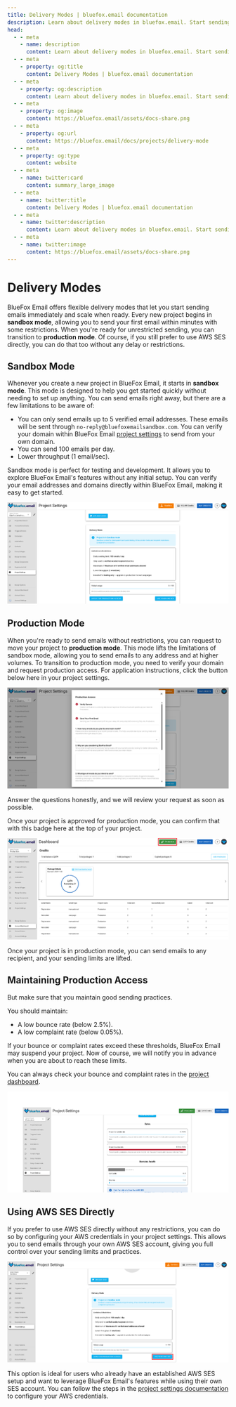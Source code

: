 ```yaml
---
title: Delivery Modes | bluefox.email documentation
description: Learn about delivery modes in bluefox.email. Start sending emails instantly in sandbox mode without AWS setup, verify your domain for expanded testing, and scale to unrestricted production delivery.
head:
  - - meta
    - name: description
      content: Learn about delivery modes in bluefox.email. Start sending emails instantly in sandbox mode without AWS setup, verify your domain for expanded testing, and scale to unrestricted production delivery.
  - - meta
    - property: og:title
      content: Delivery Modes | bluefox.email documentation
  - - meta
    - property: og:description
      content: Learn about delivery modes in bluefox.email. Start sending emails instantly in sandbox mode without AWS setup, verify your domain for expanded testing, and scale to unrestricted production delivery.
  - - meta
    - property: og:image
      content: https://bluefox.email/assets/docs-share.png
  - - meta
    - property: og:url
      content: https://bluefox.email/docs/projects/delivery-mode
  - - meta
    - property: og:type
      content: website
  - - meta
    - name: twitter:card
      content: summary_large_image
  - - meta
    - name: twitter:title
      content: Delivery Modes | bluefox.email documentation
  - - meta
    - name: twitter:description
      content: Learn about delivery modes in bluefox.email. Start sending emails instantly in sandbox mode without AWS setup, verify your domain for expanded testing, and scale to unrestricted production delivery.
  - - meta
    - name: twitter:image
      content: https://bluefox.email/assets/docs-share.png
---
```


# Delivery Modes

BlueFox Email offers flexible delivery modes that let you start sending emails immediately and scale when ready. Every new project begins in **sandbox mode**, allowing you to send your first email within minutes with some restrictions. When you're ready for unrestricted sending, you can transition to **production mode**. Of course, if you still prefer to use AWS SES directly, you can do that too without any delay or restrictions.

## Sandbox Mode

Whenever you create a new project in BlueFox Email, it starts in **sandbox mode**. This mode is designed to help you get started quickly without needing to set up anything. You can send emails right away, but there are a few limitations to be aware of:

- You can only send emails up to 5 verified email addresses. These emails will be sent through `no-reply@bluefoxemailsandbox.com`. You can verify your domain within BlueFox Email [project settings](/docs/projects/settings.md) to send from your own domain.
- You can send 100 emails per day.
- Lower throughput (1 email/sec).

Sandbox mode is perfect for testing and development. It allows you to explore BlueFox Email's features without any initial setup. You can verify your email addresses and domains directly within BlueFox Email, making it easy to get started.

![A screenshot of the project delivery mode settings.](./project-delivery-mode-sandbox.webp)

## Production Mode

When you're ready to send emails without restrictions, you can request to move your project to **production mode**. This mode lifts the limitations of sandbox mode, allowing you to send emails to any address and at higher volumes. To transition to production mode, you need to verify your domain and request production access. For application instructions, click the button below here in your project settings.

![A screenshot of the project delivery mode settings with production mode selected.](./project-delivery-mode-production-form.webp)

Answer the questions honestly, and we will review your request as soon as possible.

Once your project is approved for production mode, you can confirm that with this badge here at the top of your project.

![A screenshot of the project delivery mode settings with production mode badge.](./project-delivery-mode-production-badge.webp)

Once your project is in production mode, you can send emails to any recipient, and your sending limits are lifted. 

## Maintaining Production Access

But make sure that you maintain good sending practices. 

You should maintain:
- A low bounce rate (below 2.5%).
- A low complaint rate (below 0.05%).

If your bounce or complaint rates exceed these thresholds, BlueFox Email may suspend your project. Now of course, we will notify you in advance when you are about to reach these limits.

You can always check your bounce and complaint rates in the [project dashboard](/docs/projects/dashboard.md).

![A screenshot of the project dashboard showing bounce and complaint rates.](./project-delivery-mode-bounce-complaint-rates.webp)

## Using AWS SES Directly

If you prefer to use AWS SES directly without any restrictions, you can do so by configuring your AWS credentials in your project settings. This allows you to send emails through your own AWS SES account, giving you full control over your sending limits and practices.

![A screenshot of the project AWS settings.](./project-delivery-mode-aws-settings.webp)

This option is ideal for users who already have an established AWS SES setup and want to leverage BlueFox Email's features while using their own SES account. You can follow the steps in the [project settings documentation](/docs/projects/settings.md) to configure your AWS credentials.